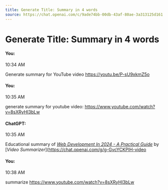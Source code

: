 ```yaml
---
title: Generate Title: Summary in 4 words
source: https://chat.openai.com/c/9ade74bb-00db-43af-80ae-3a313125d161
---
```


# Generate Title: Summary in 4 words

#### You:
<time datetime="2024-03-14T14:34:59.675Z" title="3/14/2024, 10:34:59 AM">10:34 AM</time>

Generate summary for YouTube video https://youtu.be/P-sU9xkmZ5o

#### You:
<time datetime="2024-03-14T14:35:14.361Z" title="3/14/2024, 10:35:14 AM">10:35 AM</time>

generate summary for youtube video: https://www.youtube.com/watch?v=8sXRyHI3bLw

#### ChatGPT:
<time datetime="2024-03-14T14:35:30.926Z" title="3/14/2024, 10:35:30 AM">10:35 AM</time>

Educational summary of [*Web Development In 2024 - A Practical Guide*](https://www.youtube.com/watch?v=8sXRyHI3bLw) by \[*Video Summarizer*]\(<https://chat.openai.com/g/g-GvcYCKPIH-video>


#### You:
<time datetime="2024-03-14T14:38:20.114Z" title="3/14/2024, 10:38:20 AM">10:38 AM</time>

summarize https://www.youtube.com/watch?v=8sXRyHI3bLw